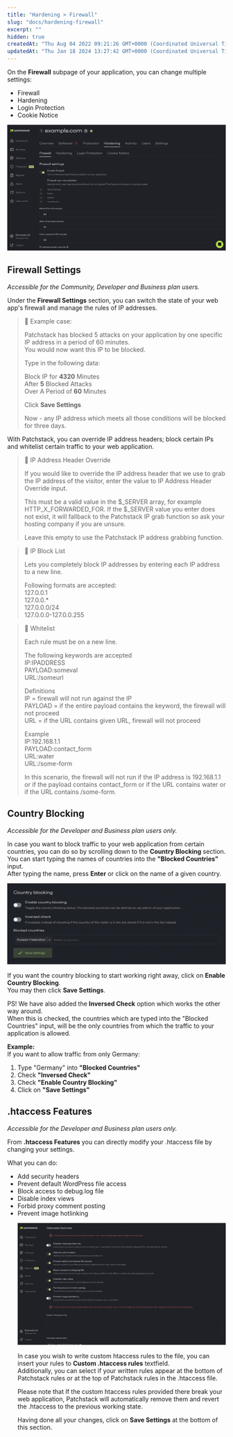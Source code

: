 ```yaml
---
title: "Hardening > Firewall"
slug: "docs/hardening-firewall"
excerpt: ""
hidden: true
createdAt: "Thu Aug 04 2022 09:21:26 GMT+0000 (Coordinated Universal Time)"
updatedAt: "Thu Jan 18 2024 13:27:42 GMT+0000 (Coordinated Universal Time)"
---
```

On the **Firewall** subpage of your application, you can change multiple settings:

<ul><li>
Firewall</li>
<li>Hardening</li>
<li>Login Protection</li>
<li>Cookie Notice</li>
</ul>

![](/src/assets/images/0dec560-patchstack-hardening-firewall.png)

## Firewall Settings

_Accessible for the Community, Developer and Business plan users._

Under the **Firewall Settings** section, you can switch the state of your web app's firewall and manage the rules of IP addresses.

> 🚧 Example case:
> 
> Patchstack has blocked 5 attacks on your application by one specific IP address in a period of 60 minutes.  
> You would now want this IP to be blocked.
> 
> Type in the following data:
> 
> Block IP for **4320** Minutes  
> After **5** Blocked Attacks  
> Over A Period of **60** Minutes
> 
> Click **Save Settings**
> 
> Now - any IP address which meets all those conditions will be blocked for three days.

With Patchstack, you can override IP address headers; block certain IPs and whitelist certain traffic to your web application.

> 📘 IP Address Header Override
> 
> If you would like to override the IP address header that we use to grab the IP address of the visitor, enter the value to IP Address Header Override input.
> 
> This must be a valid value in the $\_SERVER array, for example HTTP_X_FORWARDED_FOR. If the $\_SERVER value you enter does not exist, it will fallback to the Patchstack IP grab function so ask your hosting company if you are unsure.
> 
> Leave this empty to use the Patchstack IP address grabbing function.

> 📘 IP Block List
> 
> Lets you completely block IP addresses by entering each IP address to a new line.
> 
> Following formats are accepted:  
> 127.0.0.1  
> 127.0.0.\*  
> 127.0.0.0/24  
> 127.0.0.0-127.0.0.255

> 📘 Whitelist
> 
> Each rule must be on a new line.
> 
> The following keywords are accepted  
> IP:IPADDRESS  
> PAYLOAD:someval  
> URL:/someurl
> 
> Definitions  
> IP = firewall will not run against the IP  
> PAYLOAD = if the entire payload contains the keyword, the firewall will not proceed  
> URL = if the URL contains given URL, firewall will not proceed
> 
> Example  
> IP:192.168.1.1  
> PAYLOAD:contact_form  
> URL:water  
> URL:/some-form
> 
> In this scenario, the firewall will not run if the IP address is 192.168.1.1 or if the payload contains contact_form or if the URL contains water or if the URL contains /some-form.

## Country Blocking

_Accessible for the Developer and Business plan users only._

In case you want to block traffic to your web application from certain countries, you can do so by scrolling down to the **Country Blocking** section.  
You can start typing the names of countries into the **"Blocked Countries"** input.  
After typing the name, press **Enter** or click on the name of a given country.

![](/src/assets/images/09a9e14-small-Patchstack_-_country_blocking.png)

If you want the country blocking to start working right away, click on **Enable Country Blocking**.  
You may then click **Save Settings**.

PS! We have also added the **Inversed Check** option which works the other way around.  
When this is checked, the countries which are typed into the "Blocked Countries" input, will be the only countries from which the traffic to your application is allowed.

**Example:**  
If you want to allow traffic from only Germany: 

<ol><li>Type "Germany" into <b>"Blocked Countries"</b></li>
<li>Check <b>"Inversed Check"</b></li>
<li>Check <b>"Enable Country Blocking"</b></li>
<li>Click on <b>"Save Settings"</b></li></ol>

## .htaccess Features

_Accessible for the Developer and Business plan users only._

From **.htaccess Features** you can directly modify your .htaccess file by changing your settings.

What you can do:

<ul>
<li>Add security headers</li>
<li>Prevent default WordPress file access</li>
<li>Block access to debug.log file</li>
<li>Disable index views</li>
<li>Forbid proxy comment posting</li>
<li>Prevent image hotlinking</li>
</ol>

![](/src/assets/images/42ab5b5-small-Patchstack_-_Hardening_firewall.png)

In case you wish to write custom htaccess rules to the file, you can insert your rules to **Custom .htaccess rules** textfield.  
Additionally, you can select if your written rules appear at the bottom of Patchstack rules or at the top of Patchstack rules in the .htaccess file.

Please note that If the custom htaccess rules provided there break your web application, Patchstack will automatically remove them and revert the .htaccess to the previous working state.

Having done all your changes, click on **Save Settings** at the bottom of this section.
